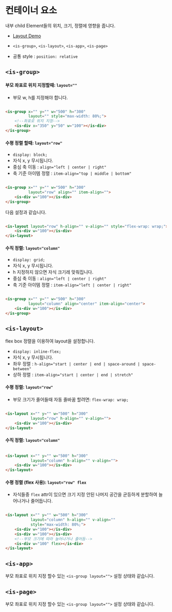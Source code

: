# 컨테이너 요소

내부 child Element들의 위치, 크기, 정렬에 영향을 줍니다.

* [Layout Demo](../../test/layout.html)

* `<is-group>`, `<is-layout>`, `<is-app>`, `<is-page>`
* 공통 style : `position: relative`

## `<is-group>`

#### 부모 좌표로 위치 지정할때: `layout=""`

* 부모 w, h를 지정해야 합니다.

```html

<is-group x="" y="" w="500" h="300"
          layout="" style="max-width: 80%;">
    <!--좌표로 위치 지정-->
    <is-div x="350" y="50" w="100"></is-div>
</is-group>
```

#### 수평 정렬 할때: `layout="row"`

* `display: block;`
* 자식 x, y 무시됩니다.
* 중심 축 이동 : `align="left | center | right"`
* 축 기준 아이템 정렬 : `item-align="top | middle | bottom"`

```html

<is-group x="" y="" w="500" h="300"
          layout="row" align="" item-align="">
    <is-div w="100"></is-div>
</is-group>
```

다음 설정과 같습니다.

```html

<is-layout layout="row" h-align="" v-align="" style="flex-wrap: wrap;">
    <is-div w="100"></is-div>
</is-layout>
```

#### 수직 정렬: `layout="column"`

* `display: grid;`
* 자식 x, y 무시됩니다.
* h 지정하지 않으면 자식 크기레 맞춰집니다.
* 중심 축 이동 : `align="left | center | right"`
* 축 기준 아이템 정렬 : `item-align="left | center | right"`

```html

<is-group x="" y="" w="500" h="300"
          layout="column" align="center" item-align="center">
    <is-div w="100"></is-div>
</is-group>
```

## `<is-layout>`

flex box 정렬을 이용하여 layout을 설정합니다.

* `display: inline-flex;`
* 자식 x, y 무시됩니다.
* 좌우 정렬 : `h-align="start | center | end | space-around | space-between"`
* 상하 정렬 : `item-align="start | center | end | stretch"`

#### 수평 정렬: `layout="row"`

* 부모 크기가 줄어들때 자동 줄바꿈 할려면: `flex-wrap: wrap;`

```html

<is-layout x="" y="" w="500" h="300"
           layout="row" h-align="" v-align="">
    <is-div w="100"></is-div>
</is-layout>
```

#### 수직 정렬: `layout="column"`

```html

<is-layout x="" y="" w="500" h="300"
           layout="column" h-align="" v-align="">
    <is-div w="100"></is-div>
</is-layout>
```

#### 수평 정렬 (flex 사용): `layout="row" flex`

* 자식들중 `flex` attr이 있으면 크기 지정 안된 나머지 공간을 균등하게 분할하여 늘어나거나 줄어듭니다.

```html

<is-layout x="" y="" w="500" h="300"
           layout="column" h-align="" v-align=""
           style="max-width: 80%;">
    <is-div w="100"></is-div>
    <is-div w="100"></is-div>
    <!--부모 크기에 따라 늘어나거나 줄어듬-->
    <is-div w="100" flex></is-div>
</is-layout>
```

## `<is-app>`

부모 좌표로 위치 지정 할수 있는 `<is-group layout="">` 설정 상태와 같습니다.

## `<is-page>`

부모 좌표로 위치 지정 할수 있는 `<is-group layout="">` 설정 상태와 같습니다.












